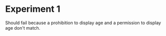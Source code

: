 # Experiment 1

Should fail because a prohibition to display age and a permission to display age don't match.
